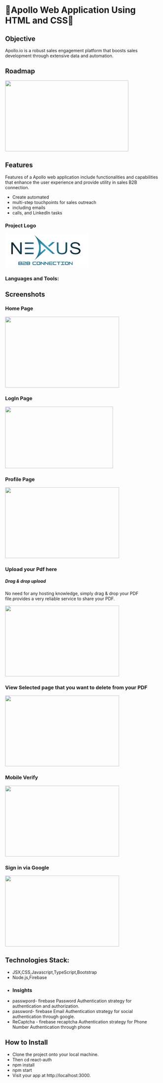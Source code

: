 # 🎉Apollo Web Application Using HTML and CSS🎉
## Objective
<div>Apollo.io is a robust sales engagement platform that boosts sales development through extensive data and automation.</div>

## Roadmap
<div><img src="https://assets-global.website-files.com/62eb542250d6566e8b77a3d0/65502b058950083da616ff6e_1(73).png" width="400" height="230px"> </div>

## Features
<div>Features of a Apollo web application include functionalities and capabilities that enhance the user experience and provide utility in sales B2B connection. </div>

* Create automated
* multi-step touchpoints for sales outreach
* including emails
* calls, and LinkedIn tasks

<div> 
<h3>Project Logo</h3>
  <img src="BOOTSTRAP/assets/Logo-imp-final-draft.png" width="270px" height="110px">
</div>

<h3 align="left">Languages and Tools:</h3>
 <a href="https://encrypted-tbn0.gstatic.com/images?q=tbn:ANd9GcRMJkgzwPzEJkrrzFg1VJyku2aeTZ0PxNFD0g&s" alt="reactnative" width="40" height="40"/> </a>


## Screenshots
<div>
<h3>Home Page </h3>
  <img src="https://github.com/Shanu-Git2002/PdfPageRemover-/assets/121647061/e012093f-9224-42bf-afba-b324a2b61f98.png" width="370" height="230px"> 
</div>

<div> 
   <h3>LogIn Page </h3>
  <img src="https://github.com/Shanu-Git2002/PdfPageRemover-/assets/121647061/2fc57274-3e4e-44dd-850b-9b3c75ad1b9d" width="350" height="200px">
</div>
<div> 
   <h3>Profile Page </h3>
  <img src="https://github.com/Shanu-Git2002/PdfPageRemover-/assets/121647061/7cd0cd0d-7a1b-4e4f-ad17-47c72d4dccf8.png" width="370" height="230px">
</div>
<div> 
  <h3>Upload your Pdf here</h3>
  <h5>Drag & drop upload </h5>
  <p>No need for any hosting knowledge, simply drag & drop your PDF file.provides a very reliable service to share your PDF. </p>
  <img src="https://github.com/Shanu-Git2002/PdfPageRemover-/assets/121647061/23fbca55-e84b-4957-8959-7e63a6d07db5" width="370" height="230px"> 
</div>

<div> 
  <h3>View Selected page that you want to delete from your PDF</h3> 
  <img src="https://github.com/Shanu-Git2002/PdfPageRemover-/assets/121647061/4397d0d3-bb7f-4cc1-81ea-696223470e28.png" width="370" height="230px"> 
</div>

<div> 
  <h3>Mobile Verify</h3>
  <img src="https://github.com/Shanu-Git2002/PdfPageRemover-/assets/121647061/4d83ee64-9988-47a0-b77e-ca107b59e6e1" width="370" height="230px"> 
</div>
<div> 
  <h3>Sign in via Google</h3>
  <img src="https://github.com/Shanu-Git2002/PdfPageRemover-/assets/121647061/7d3ebe3f-e0e0-4233-8360-b5585d51f8fe" width="370" height="230px"> 
</div>

## Technologies Stack:
* JSX,CSS,Javascript,TypeScript,Bootstrap
* Node.js,Firebase
* 
  ### Insights
* passwpord- firebase Password Authentication strategy for authentication and authorization.
* password- firebase Email Authentication strategy for social authentication through  google.
* ReCaptcha - firebase recaptcha Authentication strategy for Phone Number Authentication through phone

  
## How to Install
* Clone the project onto your local machine.
* Then cd react-auth
* npm install
* npm start
* Visit your app at http://localhost:3000.



